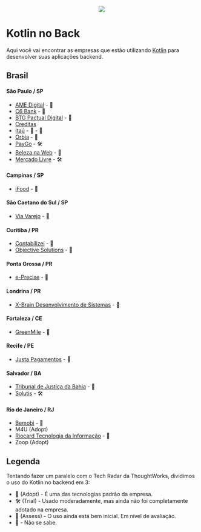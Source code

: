 <p align="center">
  <img src="https://external-content.duckduckgo.com/iu/?u=https%3A%2F%2Ftse1.mm.bing.net%2Fth%3Fid%3DOIP.FNakkrty3kjOvNU8m5iQfwHaD4%26pid%3DApi&f=1">
</p>

# Kotlin no Back

Aqui você vai encontrar as empresas que estão utilizando [Kotlin](https://kotlinlang.org/) para desenvolver suas aplicações backend.

## Brasil

#### São Paulo / SP
- [AME Digital](https://boards.greenhouse.io/amedigital) - 🚀 
- [C6 Bank](https://c6bank.gupy.io/) - 🚀  
- [BTG Pactual Digital](https://www.btgpactualdigital.com/) - 🚀 
- [Creditas](https://boards.greenhouse.io/creditas/)
- [Itaú](https://www.99jobs.com/itau-unibanco/) - 🚀 - 🚀 
- [Orbia](https://orbia.abler.com.br/) - 🚀 
- [PayGo](https://paygo.gupy.io/) - 🛠
- [Beleza na Web](https://www.glassdoor.com.br/Vagas/Beleza-na-Web-Vagas-E1630661.htm) - 🚀 
- [Mercado Livre](https://jobs.mercadolibre.com/?locale=pt_BR) - 🛠

#### Campinas / SP
- [iFood](https://institucional.ifood.com.br/carreiras?) - 🚀 

#### São Caetano do Sul / SP
- [Via Varejo](https://www.trabalhenavia.com.br/) - 🧪

#### Curitiba / PR
- [Contabilizei](https://www.contabilizei.com.br/trabalhe-na-contabilizei/) - 🚀 
- [Objective Solutions](https://objective.gupy.io/) - 🧪

#### Ponta Grossa / PR
- [e-Precise](https://www.e-precise.com.br/) - 🚀 

#### Londrina / PR
- [X-Brain Desenvolvimento de Sistemas](https://xbrain.com.br/) - 🚀 

#### Fortaleza / CE
- [GreenMile](https://greenmile.com/about/) - 🚀 

#### Recife / PE
- [Justa Pagamentos](https://jobs.kenoby.com/justa) - 🚀 

#### Salvador / BA
- [Tribunal de Justiça da Bahia](http://www5.tjba.jus.br/portal/) - 🧪
- [Solutis](https://solutis.gupy.io/) - 🛠

#### Rio de Janeiro / RJ
- [Bemobi](https://www.bemobi.com.br) - 🚀
- M4U (Adopt)
- [Riocard Tecnologia da Informação](https://www.cartaoriocard.com.br/rcc/institucional) - 🚀 
- Zoop (Adopt)

## Legenda

Tentando fazer um paralelo com o Tech Radar da ThoughtWorks, dividimos o uso do Kotlin no backend em 3:

* 🚀 (Adopt) - É uma das tecnologias padrão da empresa.
* 🛠 (Trial) - Usado moderadamente, mas ainda não foi completamente adotado na empresa.
* 🧪 (Assess) - O uso ainda está bem inicial. Em nível de avaliação.
* 🤔 - Não se sabe.
